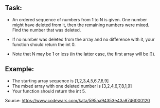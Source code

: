 ## Task:

- An ordered sequence of numbers from 1 to N is given. One number might have deleted from it, then the remaining numbers were mixed. Find the number that was deleted.

- If no number was deleted from the array and no difference with it, your function should return the int 0.

- Note that N may be 1 or less (in the latter case, the first array will be []).

## Example:

* The starting array sequence is [1,2,3,4,5,6,7,8,9]
* The mixed array with one deleted number is [3,2,4,6,7,8,1,9]
* Your function should return the int 5.

Source:
https://www.codewars.com/kata/595aa94353e43a8746000120